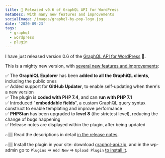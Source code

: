 ```yaml
---
title: 📣 Released v0.6 of GraphQL API for WordPress
metaDesc: With many new features and improvements
socialImage: /images/graphql-by-pop-logo.jpg
date: '2020-09-23'
tags:
  - graphql
  - wordpress
  - plugin
---
```


I have just released version 0.6 of the [GraphQL API for WordPress](https://github.com/GatoGraphQL/GatoGraphQL/tree/master/layers/GatoGraphQLForWP/plugins/gatographql) 🎉. 

This is a mighty new version, with [several new features and improvements](https://github.com/GatoGraphQL/GatoGraphQL/tree/master/layers/GatoGraphQLForWP/plugins/gatographql/docs/en/release-notes/0.6.md):

✅ The **GraphiQL Explorer** has been **added to all the GraphiQL clients**, including the public ones</br>
✅ Added support for **GitHub Updater**, to enable self-updating when there's a new version</br>
✅ The plugin is **coded with PHP 7.4**, and can **run with PHP 7.1**</br>
✅ Introduced "**embeddable fields**", a custom GraphQL query syntax construct to enable templating and improve performance</br>
✅ **PHPStan** has been upgraded to **level 8** (the strictest level), reducing the change of bugs happening</br>
✅ Release notes are displayed within the plugin, after being updated</br>

👉🏽 Read the descriptions in detail [in the release notes](https://github.com/GatoGraphQL/GatoGraphQL/tree/master/layers/GatoGraphQLForWP/plugins/gatographql/docs/en/release-notes/0.6.md).

👉🏽 Install the plugin in your site: download [graphql-api.zip](https://github.com/leoloso/PoPhttps://github.com/leoloso/PoP/tree/master/layers/GraphQLAPIForWP/plugins/graphql-api-for-wp/releases/latest/download/graphql-api.zip), and in the wp-admin go to `Plugins` => `Add New` => `Upload Plugin` [to install it](https://github.com/GatoGraphQL/GatoGraphQL/tree/master/layers/GatoGraphQLForWP/plugins/gatographql#upload).
